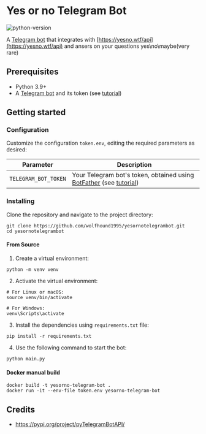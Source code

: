# Yes or no Telegram Bot
![python-version](https://img.shields.io/badge/python-3.9-blue.svg)

A [Telegram bot](https://core.telegram.org/bots/api) that integrates with [https://yesno.wtf/api](https://yesno.wtf/api) and ansers on your questions yes\no\maybe(very rare)

## Prerequisites
- Python 3.9+
- A [Telegram bot](https://core.telegram.org/bots#6-botfather) and its token (see [tutorial](https://core.telegram.org/bots/tutorial#obtain-your-bot-token))

## Getting started

### Configuration
Customize the configuration `token.env`, editing the required parameters as desired:

| Parameter                   | Description                                                                                                                                                                                                                   |
|-----------------------------|-------------------------------------------------------------------------------------------------------------------------------------------------------------------------------------------------------------------------------|
| `TELEGRAM_BOT_TOKEN`            | Your Telegram bot's token, obtained using [BotFather](http://t.me/botfather) (see [tutorial](https://core.telegram.org/bots/tutorial#obtain-your-bot-token))                                                              |



### Installing
Clone the repository and navigate to the project directory:

```shell
git clone https://github.com/wolfhound1995/yesornotelegrambot.git
cd yesornotelegrambot
```

#### From Source
1. Create a virtual environment:
```shell
python -m venv venv
```

2. Activate the virtual environment:
```shell
# For Linux or macOS:
source venv/bin/activate

# For Windows:
venv\Scripts\activate
```

3. Install the dependencies using `requirements.txt` file:
```shell
pip install -r requirements.txt
```

4. Use the following command to start the bot:
```
python main.py
```
#### Docker manual build
```shell
docker build -t yesorno-telegram-bot .
docker run -it --env-file token.env yesorno-telegram-bot
```

## Credits
- https://pypi.org/project/pyTelegramBotAPI/

